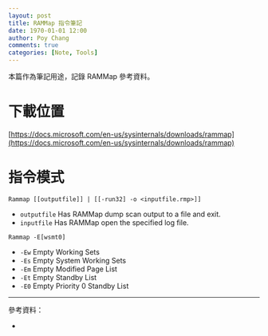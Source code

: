 ```yaml
---
layout: post
title: RAMMap 指令筆記
date: 1970-01-01 12:00
author: Poy Chang
comments: true
categories: [Note, Tools]
---
```


本篇作為筆記用途，記錄 RAMMap 參考資料。

# 下載位置

[https://docs.microsoft.com/en-us/sysinternals/downloads/rammap](https://docs.microsoft.com/en-us/sysinternals/downloads/rammap)

# 指令模式

```
Rammap [[outputfile]] | [[-run32] -o <inputfile.rmp>]]
```

- `outputfile` Has RAMMap dump scan output to a file and exit.
- `inputfile` Has RAMMap open the specified log file.

```
Rammap -E[wsmt0]
```

- `-Ew` Empty Working Sets
- `-Es` Empty System Working Sets
- `-Em` Empty Modified Page List
- `-Et` Empty Standby List
- `-E0` Empty Priority 0 Standby List

---

參考資料：

- []()
